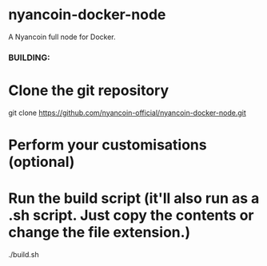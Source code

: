 # nyancoin-docker-node
A Nyancoin full node for Docker.


### BUILDING:

# Clone the git repository
git clone https://github.com/nyancoin-official/nyancoin-docker-node.git

# Perform your customisations (optional)

# Run the build script (it'll also run as a .sh script. Just copy the contents or change the file extension.)
./build.sh
